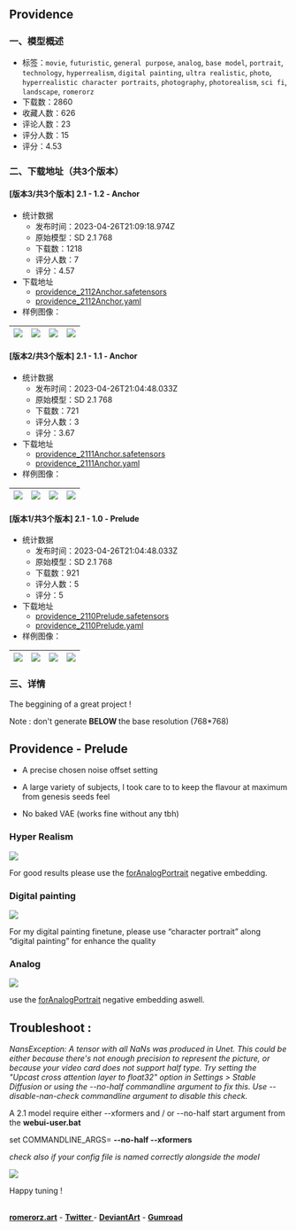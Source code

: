 ## Providence
### 一、模型概述

- 标签：`movie`, `futuristic`, `general purpose`, `analog`, `base model`, `portrait`, `technology`, `hyperrealism`, `digital painting`, `ultra realistic`, `photo`, `hyperrealistic character portraits`, `photography`, `photorealism`, `sci fi`, `landscape`, `romerorz`
- 下载数：2860
- 收藏人数：626
- 评论人数：23
- 评分人数：15
- 评分：4.53

### 二、下载地址（共3个版本）

#### [版本3/共3个版本] 2.1 - 1.2 - Anchor

- 统计数据
  - 发布时间：2023-04-26T21:09:18.974Z
  - 原始模型：SD 2.1 768
  - 下载数：1218
  - 评分人数：7
  - 评分：4.57
- 下载地址
  - [providence_2112Anchor.safetensors](https://civitai.com/api/download/models/56220)
  - [providence_2112Anchor.yaml](https://civitai.com/api/download/models/56220?type=Config&format=Other)
- 样例图像：

| <img src="https://image.civitai.com/xG1nkqKTMzGDvpLrqFT7WA/c42b0e16-82c6-4224-6697-2224c6567000/width=450/609279.jpeg" /> | <img src="https://image.civitai.com/xG1nkqKTMzGDvpLrqFT7WA/12351f1a-6c35-4d91-5c76-d702df173400/width=450/609262.jpeg" /> | <img src="https://image.civitai.com/xG1nkqKTMzGDvpLrqFT7WA/cf39bd46-dc35-4746-0274-c20a8fb92300/width=450/609274.jpeg" /> | <img src="https://image.civitai.com/xG1nkqKTMzGDvpLrqFT7WA/9201646c-1e82-4bb3-ad3e-9c8b7f94c500/width=450/609267.jpeg" /> |
| ---- | ---- | ---- | ---- |

#### [版本2/共3个版本] 2.1 - 1.1 - Anchor

- 统计数据
  - 发布时间：2023-04-26T21:04:48.033Z
  - 原始模型：SD 2.1 768
  - 下载数：721
  - 评分人数：3
  - 评分：3.67
- 下载地址
  - [providence_2111Anchor.safetensors](https://civitai.com/api/download/models/48355)
  - [providence_2111Anchor.yaml](https://civitai.com/api/download/models/48355?type=Config&format=Other)
- 样例图像：

| <img src="https://image.civitai.com/xG1nkqKTMzGDvpLrqFT7WA/8ea10517-7d3f-448f-68d6-1cbeb4fca700/width=450/519508.jpeg" /> | <img src="https://image.civitai.com/xG1nkqKTMzGDvpLrqFT7WA/9e5b2528-c385-4371-1542-93f8df9be700/width=450/519474.jpeg" /> | <img src="https://image.civitai.com/xG1nkqKTMzGDvpLrqFT7WA/41d21f83-ae6f-4a96-a0dd-ef5f43e78000/width=450/519502.jpeg" /> | <img src="https://image.civitai.com/xG1nkqKTMzGDvpLrqFT7WA/44cb3c11-c6b6-4226-45c0-4ee300353100/width=450/519471.jpeg" /> |
| ---- | ---- | ---- | ---- |

#### [版本1/共3个版本] 2.1 - 1.0 - Prelude

- 统计数据
  - 发布时间：2023-04-26T21:04:48.033Z
  - 原始模型：SD 2.1 768
  - 下载数：921
  - 评分人数：5
  - 评分：5
- 下载地址
  - [providence_2110Prelude.safetensors](https://civitai.com/api/download/models/28890)
  - [providence_2110Prelude.yaml](https://civitai.com/api/download/models/28890?type=Config&format=Other)
- 样例图像：

| <img src="https://image.civitai.com/xG1nkqKTMzGDvpLrqFT7WA/393bc052-3433-4dfa-a696-aeeab99e7e00/width=450/325944.jpeg" /> | <img src="https://image.civitai.com/xG1nkqKTMzGDvpLrqFT7WA/3d0530eb-10a4-4158-789c-74ff99309f00/width=450/325960.jpeg" /> | <img src="https://image.civitai.com/xG1nkqKTMzGDvpLrqFT7WA/13771378-5cd4-4b5a-18b0-53ec1316ee00/width=450/325959.jpeg" /> | <img src="https://image.civitai.com/xG1nkqKTMzGDvpLrqFT7WA/7ed71f61-8871-45b6-9260-fb09baf95a00/width=450/325958.jpeg" /> |
| ---- | ---- | ---- | ---- |


### 三、详情
<p>The beggining of a great project !</p><p></p><p>Note : don't generate <strong>BELOW </strong>the base resolution (768*768)</p><p></p><h2>Providence - Prelude <br /></h2><ul><li><p>A precise chosen noise offset setting</p></li><li><p>A large variety of subjects, I took care to to keep the flavour at maximum from genesis seeds feel</p></li><li><p>No baked VAE (works fine without any tbh)</p></li></ul><p></p><h3>Hyper Realism</h3><p></p><img src="https://imagecache.civitai.com/xG1nkqKTMzGDvpLrqFT7WA/a306da42-77a0-4827-ffc3-c65498c5a200/width=525/a306da42-77a0-4827-ffc3-c65498c5a200" /><p></p><p>For good results please use the <a target="_blank" rel="ugc" href="https://civitai.com/models/15432/forge-negatives-and-helpers-21"><u>forAnalogPortrait</u></a> negative embedding.</p><p></p><h3>Digital painting</h3><img src="https://imagecache.civitai.com/xG1nkqKTMzGDvpLrqFT7WA/c040c883-4ecb-4a57-5326-8fe3c130cf00/width=525/c040c883-4ecb-4a57-5326-8fe3c130cf00" /><p>For my digital painting finetune, please use “character portrait” along “digital painting” for enhance the quality</p><p></p><h3>Analog</h3><img src="https://imagecache.civitai.com/xG1nkqKTMzGDvpLrqFT7WA/3f67c9cf-f618-4792-3c30-da77b0fc0f00/width=525/3f67c9cf-f618-4792-3c30-da77b0fc0f00" /><p>use the <a target="_blank" rel="ugc" href="https://civitai.com/models/15432/forge-negatives-and-helpers-21"><u>forAnalogPortrait</u></a> negative embedding aswell.</p><p></p><h2>Troubleshoot :</h2><p><em>NansException: A tensor with all NaNs was produced in Unet. This could be either because there's not enough precision to represent the picture, or because your video card does not support half type. Try setting the "Upcast cross attention layer to float32" option in Settings &gt; Stable Diffusion or using the --no-half commandline argument to fix this. Use --disable-nan-check commandline argument to disable this check.</em></p><p></p><p>A 2.1 model require either --xformers and / or --no-half start argument from the <strong>webui-user.bat</strong></p><p>set COMMANDLINE_ARGS= <strong>--no-half --xformers</strong></p><p></p><p><em>check also if your config file is named correctly alongside the model</em></p><img src="https://imagecache.civitai.com/xG1nkqKTMzGDvpLrqFT7WA/dc044796-0893-4d54-24bb-715c30dd9500/width=525/dc044796-0893-4d54-24bb-715c30dd9500.jpeg" /><p>Happy tuning !</p><p><br /><a target="_blank" rel="ugc" href="http://romerorz.art"><strong>romerorz.art</strong></a> - <a target="_blank" rel="ugc" href="https://twitter.com/romero_erzede"><strong>Twitter </strong></a>- <a target="_blank" rel="ugc" href="https://www.deviantart.com/romerorz"><strong>DeviantArt</strong></a> - <a target="_blank" rel="ugc" href="https://romerorz.gumroad.com/"><strong>Gumroad</strong></a></p>
